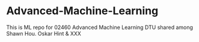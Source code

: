 # Advanced-Machine-Learning
This is ML repo for 02460 Advanced Machine Learning DTU shared among Shawn Hou. Oskar Hint &amp; XXX
